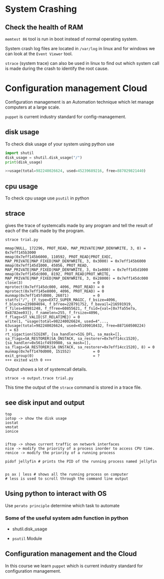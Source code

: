# System Crashing

## Check the health of RAM

`memtest 86` tool is run in boot instead of normal operating system.

System crash log files are located in `/var/log` in linux and for windows we can look at the `Event Viewer` tool.

`strace` (system trace) can also be used in linux to find out which system call is made during the crash to identify the root cause. 

# Configuration management Cloud

Configuration management is an Automation technique which let manage computers at a large scale.

`puppet` is current industry standard for config-management.

## disk usage

To check disk usage of your system using python use

```python
import shutil
disk_usage = shutil.disk_usage("/")
print(disk_usage) 

>>usage(total=982240026624, used=45239689216, free=887029821440)
```

## cpu usage

To check cpu usage use `psutil` in python

## strace

gives the trace of  systemcalls made by any program and tell the result of each of the calls made by the program.

```shell
strace trial.py
```

```shell
mmap(NULL, 172296, PROT_READ, MAP_PRIVATE|MAP_DENYWRITE, 3, 0) = 0x7eff145b3000
mmap(0x7eff145b6000, 110592, PROT_READ|PROT_EXEC, MAP_PRIVATE|MAP_FIXED|MAP_DENYWRITE, 3, 0x3000) = 0x7eff145b6000
mmap(0x7eff145d1000, 45056, PROT_READ, MAP_PRIVATE|MAP_FIXED|MAP_DENYWRITE, 3, 0x1e000) = 0x7eff145d1000
mmap(0x7eff145dc000, 8192, PROT_READ|PROT_WRITE, MAP_PRIVATE|MAP_FIXED|MAP_DENYWRITE, 3, 0x28000) = 0x7eff145dc000
close(3)                                = 0
mprotect(0x7eff145dc000, 4096, PROT_READ) = 0
mprotect(0x7eff145e8000, 4096, PROT_READ) = 0
munmap(0x7eff145fd000, 26071)           = 0
statfs("/", {f_type=EXT2_SUPER_MAGIC, f_bsize=4096, f_blocks=239804694, f_bfree=228791752, f_bavail=216591919, f_files=60981248, f_ffree=60855621, f_fsid={val=[0x7fa55e7a, 0x8782ee03]}, f_namelen=255, f_frsize=4096, f_flags=ST_VALID|ST_RELATIME}) = 0
write(1, "usage(total=982240026624, used=4"..., 63usage(total=982240026624, used=45109010432, free=887160500224)
) = 63
rt_sigaction(SIGINT, {sa_handler=SIG_DFL, sa_mask=[], sa_flags=SA_RESTORER|SA_ONSTACK, sa_restorer=0x7eff14cc1520}, {sa_handler=0x561cf4939980, sa_mask=[], sa_flags=SA_RESTORER|SA_ONSTACK, sa_restorer=0x7eff14cc1520}, 8) = 0
munmap(0x7eff1470d000, 151552)          = 0
exit_group(0)                           = ?
+++ exited with 0 +++
```

Output shows a lot of systemcall details.

```shell
strace -o output.trace trial.py
```

This time the output of the `strace` command is stored in a trace file.

## see disk input and output

```shell
top
iotop -> show the disk usage
iostat
vmstat
ionice


iftop -> shows current traffic on network interfaces
nice -> modify the priority of a process inorder to access CPU time.
renice -> modify the priority of a running process
```

```shell
pidof jellyfin # prints the PID of the running process named jellyfin


ps ax | less # shows all the running process on computer
# less is used to scroll through the command line output
```

## Using python to interact with OS

Use `perato principle` determine which task to automate

### Some of the useful system adm function in python

- shutil.disk_usage

- `psutil` Module









## Configuration management and the Cloud

In this course we learn `puppet` which is current industry standard for configuration management.
